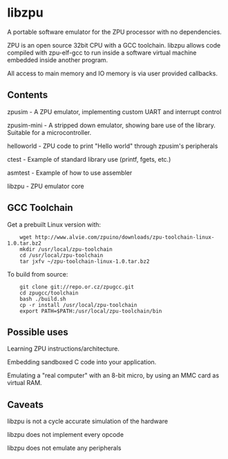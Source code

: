libzpu
======

A portable software emulator for the ZPU processor with no dependencies.

ZPU is an open source 32bit CPU with a GCC toolchain.
libzpu allows code compiled with zpu-elf-gcc to run inside a software virtual machine embedded inside another program.

All access to main memory and IO memory is via user provided callbacks.


Contents
--------

zpusim - A ZPU emulator, implementing custom UART and interrupt control

zpusim-mini - A stripped down emulator, showing bare use of the library. Suitable for a microcontroller.

helloworld - ZPU code to print "Hello world" through zpusim's peripherals

ctest - Example of standard library use (printf, fgets, etc.)

asmtest - Example of how to use assembler

libzpu - ZPU emulator core


GCC Toolchain
--------------

Get a prebuilt Linux version with:

        wget http://www.alvie.com/zpuino/downloads/zpu-toolchain-linux-1.0.tar.bz2
        mkdir /usr/local/zpu-toolchain
        cd /usr/local/zpu-toolchain
        tar jxfv ~/zpu-toolchain-linux-1.0.tar.bz2


To build from source:

        git clone git://repo.or.cz/zpugcc.git
        cd zpugcc/toolchain
        bash ./build.sh
        cp -r install /usr/local/zpu-toolchain
        export PATH=$PATH:/usr/local/zpu-toolchain/bin


Possible uses
-------------

Learning ZPU instructions/architecture.

Embedding sandboxed C code into your application.

Emulating a "real computer" with an 8-bit micro, by using an MMC card as virtual RAM.


Caveats
-------

libzpu is not a cycle accurate simulation of the hardware

libzpu does not implement every opcode

libzpu does not emulate any peripherals

